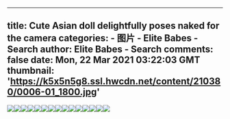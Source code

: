 
---
title: Cute Asian doll delightfully poses naked for the camera
categories: 
    - 图片
    - Elite Babes - Search
author: Elite Babes - Search
comments: false
date: Mon, 22 Mar 2021 03:22:03 GMT
thumbnail: 'https://k5x5n5g8.ssl.hwcdn.net/content/210380/0006-01_1800.jpg'
---

<div>   
<img src="https://k5x5n5g8.ssl.hwcdn.net/content/210380/0006-01_1800.jpg" referrerpolicy="no-referrer"><img src="https://k5x5n5g8.ssl.hwcdn.net/content/210380/0006-02_1200.jpg" referrerpolicy="no-referrer"><img src="https://k5x5n5g8.ssl.hwcdn.net/content/210380/0006-03_1200.jpg" referrerpolicy="no-referrer"><img src="https://k5x5n5g8.ssl.hwcdn.net/content/210380/0006-04_1200.jpg" referrerpolicy="no-referrer"><img src="https://k5x5n5g8.ssl.hwcdn.net/content/210380/0006-05_1200.jpg" referrerpolicy="no-referrer"><img src="https://k5x5n5g8.ssl.hwcdn.net/content/210380/0006-06_1800.jpg" referrerpolicy="no-referrer"><img src="https://k5x5n5g8.ssl.hwcdn.net/content/210380/0006-07_1200.jpg" referrerpolicy="no-referrer"><img src="https://k5x5n5g8.ssl.hwcdn.net/content/210380/0006-08_1200.jpg" referrerpolicy="no-referrer"><img src="https://k5x5n5g8.ssl.hwcdn.net/content/210380/0006-09_1200.jpg" referrerpolicy="no-referrer"><img src="https://k5x5n5g8.ssl.hwcdn.net/content/210380/0006-10_1200.jpg" referrerpolicy="no-referrer"><img src="https://k5x5n5g8.ssl.hwcdn.net/content/210380/0006-11_1200.jpg" referrerpolicy="no-referrer"><img src="https://k5x5n5g8.ssl.hwcdn.net/content/210380/0006-12_1200.jpg" referrerpolicy="no-referrer"><img src="https://k5x5n5g8.ssl.hwcdn.net/content/210380/0006-13_1200.jpg" referrerpolicy="no-referrer"><img src="https://k5x5n5g8.ssl.hwcdn.net/content/210380/0006-14_1200.jpg" referrerpolicy="no-referrer"><img src="https://k5x5n5g8.ssl.hwcdn.net/content/210380/0006-15_1200.jpg" referrerpolicy="no-referrer">  
</div>
            
